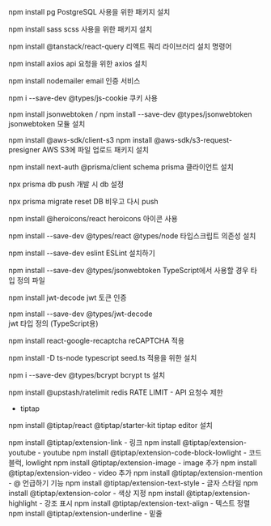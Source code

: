npm install pg
PostgreSQL 사용을 위한 패키지 설치

npm install sass
scss 사용을 위한 패키지 설치

npm install @tanstack/react-query
리액트 쿼리 라이브러리 설치 명령어

npm install axios
api 요청을 위한 axios 설치

npm install nodemailer
email 인증 서비스

npm i --save-dev @types/js-cookie
쿠키 사용

npm install jsonwebtoken / npm install --save-dev @types/jsonwebtoken
jsonwebtoken 모듈 설치

npm install @aws-sdk/client-s3
npm install @aws-sdk/s3-request-presigner
AWS S3에 파일 업로드 패키지 설치

npm install next-auth @prisma/client
schema prisma 클라이언트 설치

npx prisma db push
개발 시 db 설정

npx prisma migrate reset
DB 비우고 다시 push

npm install @heroicons/react
heroicons 아이콘 사용

npm install --save-dev @types/react @types/node
타입스크립트 의존성 설치

npm install --save-dev eslint
ESLint 설치하기

npm install --save-dev @types/jsonwebtoken
TypeScript에서 사용할 경우 타입 정의 파일

npm install jwt-decode
jwt 토큰 인증

npm install --save-dev @types/jwt-decode  
jwt 타입 정의 (TypeScript용)

npm install react-google-recaptcha
reCAPTCHA 적용

npm install -D ts-node typescript
seed.ts 적용을 위한 설치

npm i --save-dev @types/bcrypt
bcrypt ts 설치

npm install @upstash/ratelimit redis
RATE LIMIT - API 요청수 제한

- tiptap

npm install @tiptap/react @tiptap/starter-kit
tiptap editor 설치

npm install @tiptap/extension-link - 링크
npm install @tiptap/extension-youtube - youtube
npm install @tiptap/extension-code-block-lowlight - 코드블럭, lowlight
npm install @tiptap/extension-image - image 추가
npm install @tiptap/extension-video - video 추가
npm install @tiptap/extension-mention - @ 언급하기 기능
npm install @tiptap/extension-text-style - 글자 스타일
npm install @tiptap/extension-color - 색상 지정
npm install @tiptap/extension-highlight - 강조 표시
npm install @tiptap/extension-text-align - 텍스트 정렬
npm install @tiptap/extension-underline - 밑줄

